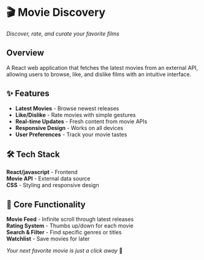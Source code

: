 
# 🎬 Movie Discovery

*Discover, rate, and curate your favorite films*

## Overview

A React web application that fetches the latest movies from an external API, allowing users to browse, like, and dislike films with an intuitive interface.

## ✨ Features

- **Latest Movies** - Browse newest releases
- **Like/Dislike** - Rate movies with simple gestures  
- **Real-time Updates** - Fresh content from movie APIs
- **Responsive Design** - Works on all devices
- **User Preferences** - Track your movie tastes

## 🛠️ Tech Stack

**React/javascript** - Frontend  
**Movie API** - External data source  
**CSS** - Styling and responsive design

## 🎯 Core Functionality

**Movie Feed** - Infinite scroll through latest releases  
**Rating System** - Thumbs up/down for each movie  
**Search & Filter** - Find specific genres or titles  
**Watchlist** - Save movies for later  



*Your next favorite movie is just a click away* 🍿
